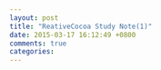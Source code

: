 ```yaml
---
layout: post
title: "ReativeCocoa Study Note(1)"
date: 2015-03-17 16:12:49 +0800
comments: true
categories: 
---
```

